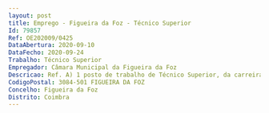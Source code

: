 ```yaml
--- 
layout: post
title: Emprego - Figueira da Foz - Técnico Superior
Id: 79857
Ref: OE202009/0425
DataAbertura: 2020-09-10
DataFecho: 2020-09-24
Trabalho: Técnico Superior
Empregador: Câmara Municipal da Figueira da Foz
Descricao: Ref. A) 1 posto de trabalho de Técnico Superior, da carreira e categoria de Técnico Superior, área de Design Gráfico de Comunicação, para os Gabinetes de Apoio à Presidência e de Protocolo e Comunicação, compete exercer as seguintes funções    Elaborar pareceres, projetos e atividades na área do design, conducentes à definição e concretização das políticas do município na área da comunicação e promoção, nomeadamente, participação na definição, execução e controlo da qualidade gráfica  conceção e acompanhamento da imagem e comunicação gráfica do município   Conceção de material promocional relativo aos eventos organizados e apoiados pela autarquia  Criação e desenvolvimento de logótipos, documentos institucionais, brochuras, anúncios tipo (institucionais e promocionais), sinalética, decoração de viaturas, merchandising, design de cartazes,  desdobráveis, flyers, livros, bilhetes, mailings, outdoors, imagens  de muppies, faixas e pendões, entre outros  Exercício de funções tarefas subjacentes, designadamente, as que se referem à materialização das competências associadas aos Gabinetes de Apoio à Presidência e de Protocolo e Comunicação, nomeadamente, produção de conteúdos e espaços noticiosos  Criação de projetos de design corporativo e de design editorial  Domínio de softwares de ilustração, de tratamento de imagem e de diagramação  Desenvolvimento de projetos com diversos graus de complexidade na área do design, produção gráfica e comunicação, designadamente trabalhos de comunicação above and below the line.
CodigoPostal: 3084-501 FIGUEIRA DA FOZ
Concelho: Figueira da Foz
Distrito: Coimbra
--- 
```

